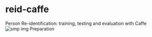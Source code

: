 # reid-caffe
Person Re-identification: training, testing and evaluation with Caffe
![smp img](https://raw.githubusercontent.com/zzvvmm/reid-caffe/master/caviar_data/sample.PNG)
Preparation
